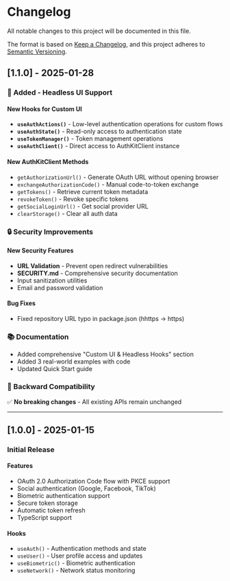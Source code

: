 # Changelog

All notable changes to this project will be documented in this file.

The format is based on [Keep a Changelog](https://keepachangelog.com/en/1.0.0/),
and this project adheres to [Semantic Versioning](https://semver.org/spec/v2.0.0.html).

## [1.1.0] - 2025-01-28

### 🎨 Added - Headless UI Support

#### New Hooks for Custom UI
- **`useAuthActions()`** - Low-level authentication operations for custom flows
- **`useAuthState()`** - Read-only access to authentication state
- **`useTokenManager()`** - Token management operations
- **`useAuthClient()`** - Direct access to AuthKitClient instance

#### New AuthKitClient Methods
- `getAuthorizationUrl()` - Generate OAuth URL without opening browser
- `exchangeAuthorizationCode()` - Manual code-to-token exchange
- `getTokens()` - Retrieve current token metadata
- `revokeToken()` - Revoke specific tokens
- `getSocialLoginUrl()` - Get social provider URL
- `clearStorage()` - Clear all auth data

### 🔒 Security Improvements

#### New Security Features
- **URL Validation** - Prevent open redirect vulnerabilities
- **SECURITY.md** - Comprehensive security documentation
- Input sanitization utilities
- Email and password validation

#### Bug Fixes
- Fixed repository URL typo in package.json (hhttps → https)

### 📚 Documentation

- Added comprehensive "Custom UI & Headless Hooks" section
- Added 3 real-world examples with code
- Updated Quick Start guide

### 🔄 Backward Compatibility

✅ **No breaking changes** - All existing APIs remain unchanged

---

## [1.0.0] - 2025-01-15

### Initial Release

#### Features
- OAuth 2.0 Authorization Code flow with PKCE support
- Social authentication (Google, Facebook, TikTok)
- Biometric authentication support
- Secure token storage
- Automatic token refresh
- TypeScript support

#### Hooks
- `useAuth()` - Authentication methods and state
- `useUser()` - User profile access and updates
- `useBiometric()` - Biometric authentication
- `useNetwork()` - Network status monitoring
